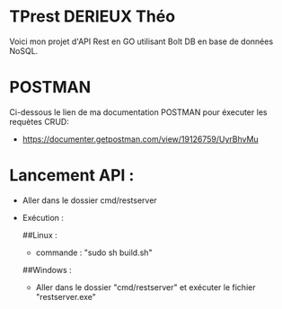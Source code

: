 # TPrest DERIEUX Théo 

Voici mon projet d'API Rest en GO utilisant Bolt DB en base de données NoSQL. 

# POSTMAN

Ci-dessous le lien de ma documentation POSTMAN pour éxecuter les requètes CRUD:

  * https://documenter.getpostman.com/view/19126759/UyrBhvMu

# Lancement API : 

  * Aller dans le dossier cmd/restserver 
  * Exécution : 
    
    ##Linux :
    * commande : "sudo sh build.sh"
    
    ##Windows :
    * Aller dans le dossier "cmd/restserver" et exécuter le fichier "restserver.exe"
